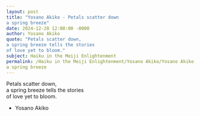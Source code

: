 ```yaml
---
layout: post
title: "Yosano Akiko - Petals scatter down  
a spring breeze"
date: 2024-12-28 12:00:00 -0000
author: Yosano Akiko
quote: "Petals scatter down,  
a spring breeze tells the stories  
of love yet to bloom."
subject: Haiku in the Meiji Enlightenment
permalink: /Haiku in the Meiji Enlightenment/Yosano Akiko/Yosano Akiko - Petals scatter down  
a spring breeze
---
```


Petals scatter down,  
a spring breeze tells the stories  
of love yet to bloom.

- Yosano Akiko
